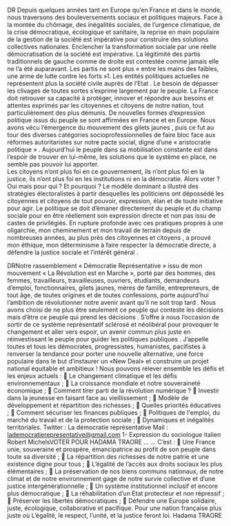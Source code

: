 DR
Depuis quelques années tant en Europe 
qu’en France et dans le monde, nous 
traversons des bouleversements sociaux 
et politiques majeurs. Face à la montée 
du chômage, des inégalités sociales, de l’urgence 
climatique, de la crise démocratique, écologique 
et sanitaire, la reprise en main populaire de 
la gestion de la société  est impérative pour 
construire des solutions collectives nationales. 
Enclencher la transformation sociale par une réelle 
démocratisation  de la société est impérative. 
La légitimité des partis traditionnels de gauche 
comme de droite est contestée comme jamais elle 
ne l’a été auparavant. Les partis ne sont plus « entre 
les mains des faibles, une arme de lutte contre 
les forts »1. Les entités politiques actuelles ne 
représentent plus la société civile auprès de l’Etat . 
Le besoin de dépasser les clivages de toutes sortes 
s’exprime largement par le peuple. La France doit 
retrouver sa capacité à protéger, innover et répondre 
aux besoins et attentes exprimés par les citoyennes 
et citoyens de notre nation, tout particulièrement des 
plus démunis.
De nouvelles formes d’expression politique issus 
du peuple se sont affirmées en France et en Europe. 
Nous avons vécu l’émergence du mouvement 
des gilets jaunes , puis ce fut au tour des diverses catégories socioprofessionnelles de faire bloc  face 
aux réformes autoritaristes sur notre pacte social, 
digne d’une « aristocratie politique » . Aujourd’hui 
le peuple dans sa mobilisation constante est dans 
l’espoir de trouver en lui-même, les solutions que le 
système en place, ne semble pas pouvoir lui apporter.  
Les citoyens n’ont plus foi en ce gouvernement, ils 
n’ont plus foi en la justice, ils n’ont plus foi en les 
institutions ni en la démocratie.  Alors voter ? Oui 
mais pour qui ? Et pourquoi ? 
Le modèle dominant a illustré des stratégies 
électoralistes à partir desquelles les politiciens ont 
dépossédé les citoyennes et citoyens de tout pouvoir, 
expression, élan et de toute initiative pour agir. Le 
politique se doit d’émaner directement du peuple 
et du champ sociale pour en être réellement son 
expression directe  et non pas issu de castes de 
privilégiés. 
En rupture profonde avec ces pratiques  propres à 
une oligarchie,  mon cheminement et mon travail de 
terrain  depuis de nombreuses années, au plus près 
des citoyennes et citoyens , a prouvé mon éthique, 
mon déterminisme à faire respecter la démocratie 
directe, à défendre la justice sociale et l’intérêt 
général .  

DRNotre rassemblement « Démocratie 
Représentative » issu de mon mouvement « La 
Révolution est en Marche », porté par des hommes, 
des femmes, travailleurs, travailleuses, ouvriers, 
étudiants, demandeurs d’emploi, fonctionnaires, 
gilets jaunes, mères de famille, entrepreneurs, de 
tout âge, de toutes origines et de toutes confessions, 
porte aujourd’hui l’ambition de révolutionner notre 
avenir avant qu’il ne soit trop tard . Nous avons 
choisi de ne plus être seulement ce peuple qui 
conteste les décisions mais d’être ce peuple qui 
prend les décisions . S’offre à nous l’occasion de sortir 
de ce système représentatif sclérosé et néolibéral 
pour provoquer le changement et aller vers espoir, 
un avenir commun plus juste en réinvestissant 
le peuple pour guider les politiques publiques . 
J’appelle toutes et tous les démocrates, progressistes, 
humanistes, pacifistes à renverser la tendance pour 
porter une nouvelle alternative, une force populaire 
dans le but d’instaurer un «New Deal» et construire 
un projet national équitable et ambitieux !      Nous pouvons relever ensemble les défis 
et les enjeux actuels :
  Le changement climatique et les défis 
environnementaux ;
  La croissance mondiale et notre souveraineté 
économique ;
  Comment tirer parti de la révolution numérique ?
  Investir dans la jeunesse en faisant face au 
vieillissement ;
  Modèle de développement et répartition des 
richesses ;
  Quelles priorités éducatives ;
  Comment sécuriser les finances publiques ;
  Politiques de l'emploi, du marché du travail et de 
la protection sociale ;
  Dynamiques et inégalités territoriales.
Twitter : La démocratie représentative
Mail : lademocratierepresentative@gmail.com 1-  Expression du sociologue italien Robert MichelsVOTER POUR HADAMA TRAORE …
… C’est :
  Une France unie, souveraine et prospère, émancipatrice au profit de son peuple dans toute sa diversité ;
  La répartition des richesses de notre patrie et une existence digne pour tous ;
  L’égalité de l’accès aux droits sociaux les plus élémentaires ; 
  La préservation de nos biens communs nationaux, de notre climat et de notre environnement gage de notre 
survie collective et d’une justice intergénérationnelle ;
  Un système institutionnel inclusif et encore plus démocratique ;
  La réhabilitation d’un Etat protecteur et non répressif ;
  Préserver les libertés démocratiques ;
  Défendre une Europe solidaire, juste, écologique, collaborative et pacifique.
Pour une nation française plus juste où 
L’égalité, le respect, l’unité, et la justice feront loi.
Hadama TRAORE
